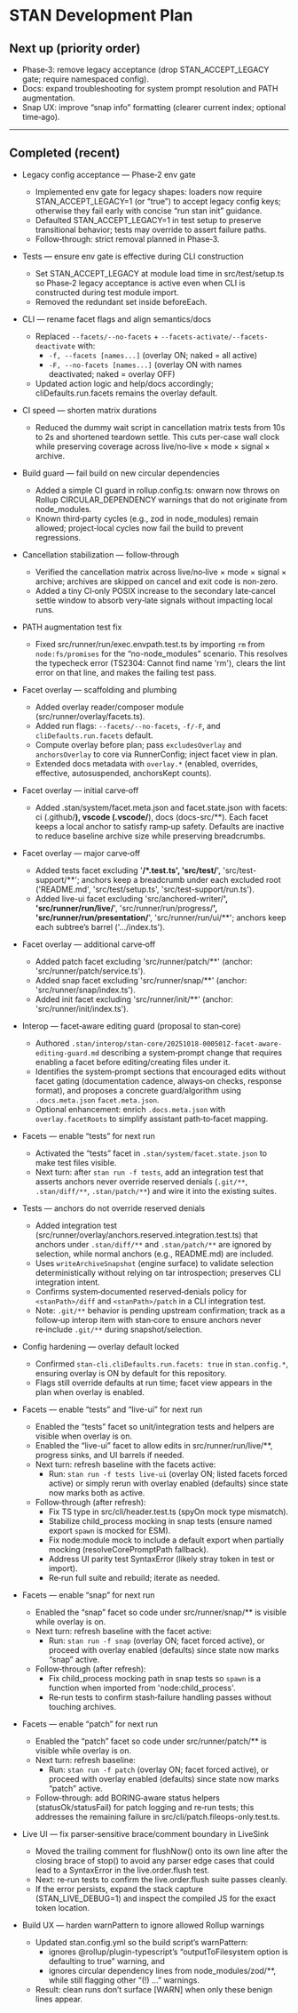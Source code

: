 # STAN Development Plan

## Next up (priority order)

- Phase‑3: remove legacy acceptance (drop STAN_ACCEPT_LEGACY gate; require namespaced config).
- Docs: expand troubleshooting for system prompt resolution and PATH augmentation.
- Snap UX: improve “snap info” formatting (clearer current index; optional time‑ago).

---

## Completed (recent)

- Legacy config acceptance — Phase‑2 env gate
  - Implemented env gate for legacy shapes: loaders now require STAN_ACCEPT_LEGACY=1 (or “true”) to accept legacy config keys; otherwise they fail early with concise “run stan init” guidance.
  - Defaulted STAN_ACCEPT_LEGACY=1 in test setup to preserve transitional behavior; tests may override to assert failure paths.
  - Follow‑through: strict removal planned in Phase‑3.

- Tests — ensure env gate is effective during CLI construction
  - Set STAN_ACCEPT_LEGACY at module load time in src/test/setup.ts so Phase‑2 legacy acceptance is active even when CLI is constructed during test module import.
  - Removed the redundant set inside beforeEach.

- CLI — rename facet flags and align semantics/docs
  - Replaced `--facets/--no-facets` + `--facets-activate/--facets-deactivate` with:
    - `-f, --facets [names...]` (overlay ON; naked = all active)
    - `-F, --no-facets [names...]` (overlay ON with names deactivated; naked = overlay OFF)
  - Updated action logic and help/docs accordingly; cliDefaults.run.facets remains the overlay default.

- CI speed — shorten matrix durations
  - Reduced the dummy wait script in cancellation matrix tests from 10s to 2s and shortened teardown settle. This cuts per-case wall clock while preserving coverage across live/no‑live × mode × signal × archive.

- Build guard — fail build on new circular dependencies
  - Added a simple CI guard in rollup.config.ts: onwarn now throws on Rollup CIRCULAR_DEPENDENCY warnings that do not originate from node_modules.
  - Known third‑party cycles (e.g., zod in node_modules) remain allowed; project‑local cycles now fail the build to prevent regressions.

- Cancellation stabilization — follow‑through
  - Verified the cancellation matrix across live/no‑live × mode × signal × archive; archives are skipped on cancel and exit code is non‑zero.
  - Added a tiny CI‑only POSIX increase to the secondary late‑cancel settle window to absorb very‑late signals without impacting local runs.

- PATH augmentation test fix
  - Fixed src/runner/run/exec.envpath.test.ts by importing `rm` from `node:fs/promises` for the “no-node_modules” scenario. This resolves the typecheck error (TS2304: Cannot find name 'rm'), clears the lint error on that line, and makes the failing test pass.

- Facet overlay — scaffolding and plumbing
  - Added overlay reader/composer module (src/runner/overlay/facets.ts).
  - Added run flags: `--facets/--no-facets`, `-f/-F`, and `cliDefaults.run.facets` default.
  - Compute overlay before plan; pass `excludesOverlay` and `anchorsOverlay` to core via RunnerConfig; inject facet view in plan.
  - Extended docs metadata with `overlay.*` (enabled, overrides, effective, autosuspended, anchorsKept counts).

- Facet overlay — initial carve‑off
  - Added .stan/system/facet.meta.json and facet.state.json with facets: ci (.github/**), vscode (.vscode/**), docs (docs-src/\*\*). Each facet keeps a local anchor to satisfy ramp‑up safety. Defaults are inactive to reduce baseline archive size while preserving breadcrumbs.

- Facet overlay — major carve‑off
  - Added tests facet excluding '**/\*.test.ts', 'src/test/**', 'src/test-support/\*\*'; anchors keep a breadcrumb under each excluded root ('README.md', 'src/test/setup.ts', 'src/test-support/run.ts').
  - Added live-ui facet excluding 'src/anchored-writer/**', 'src/runner/run/live/**', 'src/runner/run/progress/**', 'src/runner/run/presentation/**', 'src/runner/run/ui/\*\*'; anchors keep each subtree’s barrel ('.../index.ts').

- Facet overlay — additional carve‑off
  - Added patch facet excluding 'src/runner/patch/\*\*' (anchor: 'src/runner/patch/service.ts').
  - Added snap facet excluding 'src/runner/snap/\*\*' (anchor: 'src/runner/snap/index.ts').
  - Added init facet excluding 'src/runner/init/\*\*' (anchor: 'src/runner/init/index.ts').

- Interop — facet‑aware editing guard (proposal to stan‑core)
  - Authored `.stan/interop/stan-core/20251018-000501Z-facet-aware-editing-guard.md` describing a system‑prompt change that requires enabling a facet before editing/creating files under it.
  - Identifies the system‑prompt sections that encouraged edits without facet gating (documentation cadence, always‑on checks, response format), and proposes a concrete guard/algorithm using `.docs.meta.json` `facet.meta.json`.
  - Optional enhancement: enrich `.docs.meta.json` with `overlay.facetRoots` to simplify assistant path‑to‑facet mapping.

- Facets — enable “tests” for next run
  - Activated the “tests” facet in `.stan/system/facet.state.json` to make test files visible.
  - Next turn: after `stan run -f tests`, add an integration test that asserts anchors never override reserved denials (`.git/**`, `.stan/diff/**`, `.stan/patch/**`) and wire it into the existing suites.

- Tests — anchors do not override reserved denials
  - Added integration test (src/runner/overlay/anchors.reserved.integration.test.ts) that anchors under `.stan/diff/**` and `.stan/patch/**` are ignored by selection, while normal anchors (e.g., README.md) are included.
  - Uses `writeArchiveSnapshot` (engine surface) to validate selection deterministically without relying on tar introspection; preserves CLI integration intent.
  - Confirms system‑documented reserved‑denials policy for `<stanPath>/diff` and `<stanPath>/patch` in a CLI integration test.
  - Note: `.git/**` behavior is pending upstream confirmation; track as a follow‑up interop item with stan‑core to ensure anchors never re‑include `.git/**` during snapshot/selection.

- Config hardening — overlay default locked
  - Confirmed `stan-cli.cliDefaults.run.facets: true` in `stan.config.*`, ensuring overlay is ON by default for this repository.
  - Flags still override defaults at run time; facet view appears in the plan when overlay is enabled.

- Facets — enable “tests” and “live-ui” for next run
  - Enabled the “tests” facet so unit/integration tests and helpers are visible when overlay is on.
  - Enabled the “live-ui” facet to allow edits in src/runner/run/live/\*\*, progress sinks, and UI barrels if needed.
  - Next turn: refresh baseline with the facets active:
    - Run: `stan run -f tests live-ui` (overlay ON; listed facets forced active) or simply rerun with overlay enabled (defaults) since state now marks both as active.
  - Follow‑through (after refresh):
    - Fix TS type in src/cli/header.test.ts (spyOn mock type mismatch).
    - Stabilize child_process mocking in snap tests (ensure named export `spawn` is mocked for ESM).
    - Fix node:module mock to include a default export when partially mocking (resolveCorePromptPath fallback).
    - Address UI parity test SyntaxError (likely stray token in test or import).
    - Re‑run full suite and rebuild; iterate as needed.

- Facets — enable “snap” for next run
  - Enabled the “snap” facet so code under src/runner/snap/\*\* is visible while overlay is on.
  - Next turn: refresh baseline with the facet active:
    - Run: `stan run -f snap` (overlay ON; facet forced active), or proceed with overlay enabled (defaults) since state now marks “snap” active.
  - Follow‑through (after refresh):
    - Fix child_process mocking path in snap tests so `spawn` is a function when imported from 'node:child_process'.
    - Re‑run tests to confirm stash‑failure handling passes without touching archives.

- Facets — enable “patch” for next run
  - Enabled the “patch” facet so code under src/runner/patch/\*\* is visible while overlay is on.
  - Next turn: refresh baseline:
    - Run: `stan run -f patch` (overlay ON; facet forced active), or proceed with overlay enabled (defaults) since state now marks “patch” active.
  - Follow‑through: add BORING‑aware status helpers (statusOk/statusFail) for patch logging and re‑run tests; this addresses the remaining failure in src/cli/patch.fileops-only.test.ts.

- Live UI — fix parser‑sensitive brace/comment boundary in LiveSink
  - Moved the trailing comment for flushNow() onto its own line after the closing brace of stop() to avoid any parser edge cases that could lead to a SyntaxError in the live.order.flush test.
  - Next: re‑run tests to confirm the live.order.flush suite passes cleanly.
  - If the error persists, expand the stack capture (STAN_LIVE_DEBUG=1) and inspect the compiled JS for the exact token location.

- Build UX — harden warnPattern to ignore allowed Rollup warnings
  - Updated stan.config.yml so the build script’s warnPattern:
    - ignores @rollup/plugin-typescript’s “outputToFilesystem option is defaulting to true” warning, and
    - ignores circular dependency lines from node_modules/zod/\*\*, while still flagging other “(!) …” warnings.
  - Result: clean runs don’t surface [WARN] when only these benign lines appear.

